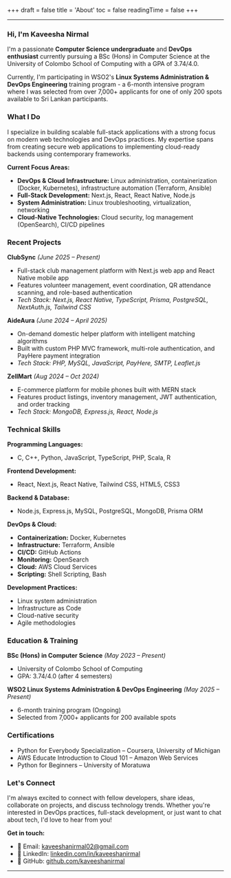 +++
draft = false
title = 'About'
toc = false
readingTime = false
+++

---

### Hi, I'm Kaveesha Nirmal

I'm a passionate **Computer Science undergraduate** and **DevOps enthusiast** currently pursuing a BSc (Hons) in Computer Science at the University of Colombo School of Computing with a GPA of 3.74/4.0.

Currently, I'm participating in WSO2's **Linux Systems Administration & DevOps Engineering** training program - a 6-month intensive program where I was selected from over 7,000+ applicants for one of only 200 spots available to Sri Lankan participants.

### What I Do

I specialize in building scalable full-stack applications with a strong focus on modern web technologies and DevOps practices. My expertise spans from creating secure web applications to implementing cloud-ready backends using contemporary frameworks.

**Current Focus Areas:**

-   **DevOps & Cloud Infrastructure:** Linux administration, containerization (Docker, Kubernetes), infrastructure automation (Terraform, Ansible)
-   **Full-Stack Development:** Next.js, React, React Native, Node.js
-   **System Administration:** Linux troubleshooting, virtualization, networking
-   **Cloud-Native Technologies:** Cloud security, log management (OpenSearch), CI/CD pipelines

### Recent Projects

**ClubSync** _(June 2025 – Present)_

-   Full-stack club management platform with Next.js web app and React Native mobile app
-   Features volunteer management, event coordination, QR attendance scanning, and role-based authentication
-   _Tech Stack: Next.js, React Native, TypeScript, Prisma, PostgreSQL, NextAuth.js, Tailwind CSS_

**AideAura** _(June 2024 – April 2025)_

-   On-demand domestic helper platform with intelligent matching algorithms
-   Built with custom PHP MVC framework, multi-role authentication, and PayHere payment integration
-   _Tech Stack: PHP, MySQL, JavaScript, PayHere, SMTP, Leaflet.js_

**ZellMart** _(Aug 2024 – Oct 2024)_

-   E-commerce platform for mobile phones built with MERN stack
-   Features product listings, inventory management, JWT authentication, and order tracking
-   _Tech Stack: MongoDB, Express.js, React, Node.js_

### Technical Skills

**Programming Languages:**

-   C, C++, Python, JavaScript, TypeScript, PHP, Scala, R

**Frontend Development:**

-   React, Next.js, React Native, Tailwind CSS, HTML5, CSS3

**Backend & Database:**

-   Node.js, Express.js, MySQL, PostgreSQL, MongoDB, Prisma ORM

**DevOps & Cloud:**

-   **Containerization:** Docker, Kubernetes
-   **Infrastructure:** Terraform, Ansible
-   **CI/CD:** GitHub Actions
-   **Monitoring:** OpenSearch
-   **Cloud:** AWS Cloud Services
-   **Scripting:** Shell Scripting, Bash

**Development Practices:**

-   Linux system administration
-   Infrastructure as Code
-   Cloud-native security
-   Agile methodologies

### Education & Training

**BSc (Hons) in Computer Science** _(May 2023 – Present)_

-   University of Colombo School of Computing
-   GPA: 3.74/4.0 (after 4 semesters)

**WSO2 Linux Systems Administration & DevOps Engineering** _(May 2025 – Present)_

-   6-month training program (Ongoing)
-   Selected from 7,000+ applicants for 200 available spots

### Certifications

-   Python for Everybody Specialization – Coursera, University of Michigan
-   AWS Educate Introduction to Cloud 101 – Amazon Web Services
-   Python for Beginners – University of Moratuwa

### Let's Connect

I'm always excited to connect with fellow developers, share ideas, collaborate on projects, and discuss technology trends. Whether you're interested in DevOps practices, full-stack development, or just want to chat about tech, I'd love to hear from you!

**Get in touch:**

-   📧 Email: [kaveeshanirmal02@gmail.com](mailto:kaveeshanirmal02@gmail.com)
-   💼 LinkedIn: [linkedin.com/in/kaveeshanirmal](https://linkedin.com/in/kaveeshanirmal)
-   🐙 GitHub: [github.com/kaveeshanirmal](https://github.com/kaveeshanirmal)

---
